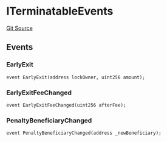 # ITerminatableEvents
[Git Source](https://github.com/Alexintosh/auxo-governance/blob/bcf5f08a7131cdcb04a94e985ffb6537e6b575d7/src/modules/governance/EarlyTermination.sol)


## Events
### EarlyExit

```solidity
event EarlyExit(address lockOwner, uint256 amount);
```

### EarlyExitFeeChanged

```solidity
event EarlyExitFeeChanged(uint256 afterFee);
```

### PenaltyBeneficiaryChanged

```solidity
event PenaltyBeneficiaryChanged(address _newBeneficiary);
```

